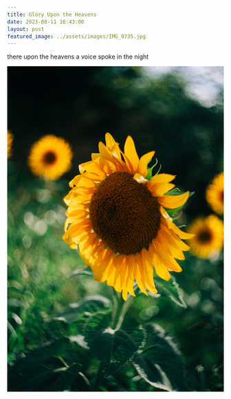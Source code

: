 ```yaml
---
title: Glory Upon the Heavens
date: 2023-08-11 16:43:00
layout: post
featured_image: ../assets/images/IMG_0735.jpg
---
```

there upon the heavens a voice spoke in the night

![Alt text](/assets/images/IMG_0634.jpg)


